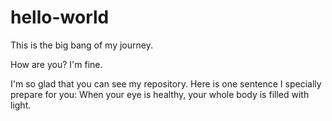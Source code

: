 # hello-world

This is the big bang of my journey.

How are you? I'm fine.

I'm so glad that you can see my repository.
Here is one sentence I specially prepare for you:
When your eye is healthy, your whole body is filled with light.

